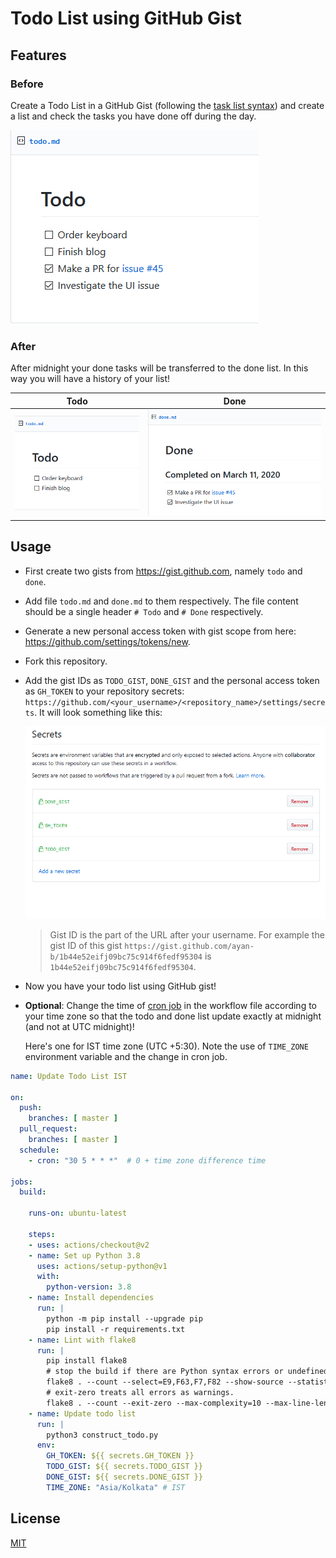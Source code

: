 # Todo List using GitHub Gist

## Features

### Before

Create a Todo List in a GitHub Gist (following the
[task list syntax](https://help.github.com/en/github/managing-your-work-on-github/about-task-lists#creating-task-lists))
and create a list and check the tasks you have done off during the day.

![before todo](images/before-todo.png)

### After

After midnight your done tasks will be transferred to the done list. In this
way you will have a history of your list!

|               Todo                   |          Done            |
|--------------------------------------|--------------------------|
| ![after todo](images/after-todo.png) | ![done](images/done.png) |

## Usage

- First create two gists from <https://gist.github.com>, namely `todo` and `done`.
- Add file `todo.md` and `done.md` to them respectively. The file content should
  be a single header `# Todo` and `# Done` respectively.

- Generate a new personal access token with gist scope from
  here: <https://github.com/settings/tokens/new>.

- Fork this repository.

- Add the gist IDs as `TODO_GIST`, `DONE_GIST` and the personal access token as
 `GH_TOKEN` to your repository secrets: `https://github.com/<your_username>/<repository_name>/settings/secrets`.
  It will look something like this:

  ![secrets.jpg](./images/secrets.png)

  > Gist ID is the part of the URL after your username. For example the gist ID
  of this gist `https://gist.github.com/ayan-b/1b44e52eifj09bc75c914f6fedf95304`
  is `1b44e52eifj09bc75c914f6fedf95304`.

- Now you have your todo list using GitHub gist!
- **Optional**: Change the time of [cron job](.github/workflows/update-list.yml)
  in the workflow file according to your time zone so that the todo and done
  list update exactly at midnight (and not at UTC midnight)!

  Here's one for IST time zone (UTC +5:30). Note the use of `TIME_ZONE` environment
  variable and the change in cron job.

```yaml
name: Update Todo List IST

on:
  push:
    branches: [ master ]
  pull_request:
    branches: [ master ]
  schedule:
    - cron: "30 5 * * *"  # 0 + time zone difference time

jobs:
  build:

    runs-on: ubuntu-latest

    steps:
    - uses: actions/checkout@v2
    - name: Set up Python 3.8
      uses: actions/setup-python@v1
      with:
        python-version: 3.8
    - name: Install dependencies
      run: |
        python -m pip install --upgrade pip
        pip install -r requirements.txt
    - name: Lint with flake8
      run: |
        pip install flake8
        # stop the build if there are Python syntax errors or undefined names
        flake8 . --count --select=E9,F63,F7,F82 --show-source --statistics
        # exit-zero treats all errors as warnings.
        flake8 . --count --exit-zero --max-complexity=10 --max-line-length=79 --statistics
    - name: Update todo list
      run: |
        python3 construct_todo.py
      env:
        GH_TOKEN: ${{ secrets.GH_TOKEN }}
        TODO_GIST: ${{ secrets.TODO_GIST }}
        DONE_GIST: ${{ secrets.DONE_GIST }}
        TIME_ZONE: "Asia/Kolkata" # IST
```

## License

[MIT](LICENSE)
